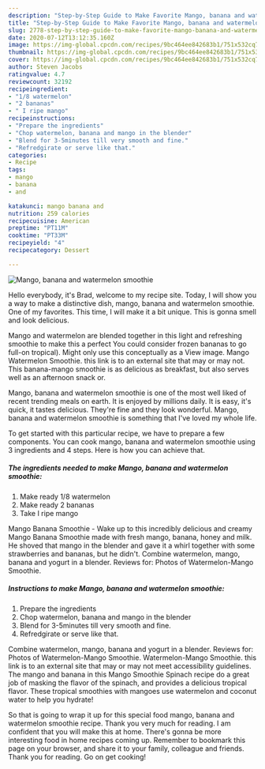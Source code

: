 ```yaml
---
description: "Step-by-Step Guide to Make Favorite Mango, banana and watermelon smoothie"
title: "Step-by-Step Guide to Make Favorite Mango, banana and watermelon smoothie"
slug: 2778-step-by-step-guide-to-make-favorite-mango-banana-and-watermelon-smoothie
date: 2020-07-12T13:12:35.160Z
image: https://img-global.cpcdn.com/recipes/9bc464ee842683b1/751x532cq70/mango-banana-and-watermelon-smoothie-recipe-main-photo.jpg
thumbnail: https://img-global.cpcdn.com/recipes/9bc464ee842683b1/751x532cq70/mango-banana-and-watermelon-smoothie-recipe-main-photo.jpg
cover: https://img-global.cpcdn.com/recipes/9bc464ee842683b1/751x532cq70/mango-banana-and-watermelon-smoothie-recipe-main-photo.jpg
author: Steven Jacobs
ratingvalue: 4.7
reviewcount: 32192
recipeingredient:
- "1/8 watermelon"
- "2 bananas"
- " I ripe mango"
recipeinstructions:
- "Prepare the ingredients"
- "Chop watermelon, banana and mango in the blender"
- "Blend for 3-5minutes till very smooth and fine."
- "Refredgirate or serve like that."
categories:
- Recipe
tags:
- mango
- banana
- and

katakunci: mango banana and 
nutrition: 259 calories
recipecuisine: American
preptime: "PT11M"
cooktime: "PT33M"
recipeyield: "4"
recipecategory: Dessert

---
```



![Mango, banana and watermelon smoothie](https://img-global.cpcdn.com/recipes/9bc464ee842683b1/751x532cq70/mango-banana-and-watermelon-smoothie-recipe-main-photo.jpg)

Hello everybody, it's Brad, welcome to my recipe site. Today, I will show you a way to make a distinctive dish, mango, banana and watermelon smoothie. One of my favorites. This time, I will make it a bit unique. This is gonna smell and look delicious.

Mango and watermelon are blended together in this light and refreshing smoothie to make this a perfect You could consider frozen bananas to go full-on tropical). Might only use this conceptually as a View image. Mango Watermelon Smoothie. this link is to an external site that may or may not. This banana-mango smoothie is as delicious as breakfast, but also serves well as an afternoon snack or.

Mango, banana and watermelon smoothie is one of the most well liked of recent trending meals on earth. It is enjoyed by millions daily. It is easy, it's quick, it tastes delicious. They're fine and they look wonderful. Mango, banana and watermelon smoothie is something that I've loved my whole life.


To get started with this particular recipe, we have to prepare a few components. You can cook mango, banana and watermelon smoothie using 3 ingredients and 4 steps. Here is how you can achieve that.

<!--inarticleads1-->

##### The ingredients needed to make Mango, banana and watermelon smoothie:

1. Make ready 1/8 watermelon
1. Make ready 2 bananas
1. Take  I ripe mango


Mango Banana Smoothie - Wake up to this incredibly delicious and creamy Mango Banana Smoothie made with fresh mango, banana, honey and milk. He shoved that mango in the blender and gave it a whirl together with some strawberries and bananas, but he didn&#39;t. Combine watermelon, mango, banana and yogurt in a blender. Reviews for: Photos of Watermelon-Mango Smoothie. 

<!--inarticleads2-->

##### Instructions to make Mango, banana and watermelon smoothie:

1. Prepare the ingredients
1. Chop watermelon, banana and mango in the blender
1. Blend for 3-5minutes till very smooth and fine.
1. Refredgirate or serve like that.


Combine watermelon, mango, banana and yogurt in a blender. Reviews for: Photos of Watermelon-Mango Smoothie. Watermelon-Mango Smoothie. this link is to an external site that may or may not meet accessibility guidelines. The mango and banana in this Mango Smoothie Spinach recipe do a great job of masking the flavor of the spinach, and provides a delicious tropical flavor. These tropical smoothies with mangoes use watermelon and coconut water to help you hydrate! 

So that is going to wrap it up for this special food mango, banana and watermelon smoothie recipe. Thank you very much for reading. I am confident that you will make this at home. There's gonna be more interesting food in home recipes coming up. Remember to bookmark this page on your browser, and share it to your family, colleague and friends. Thank you for reading. Go on get cooking!
